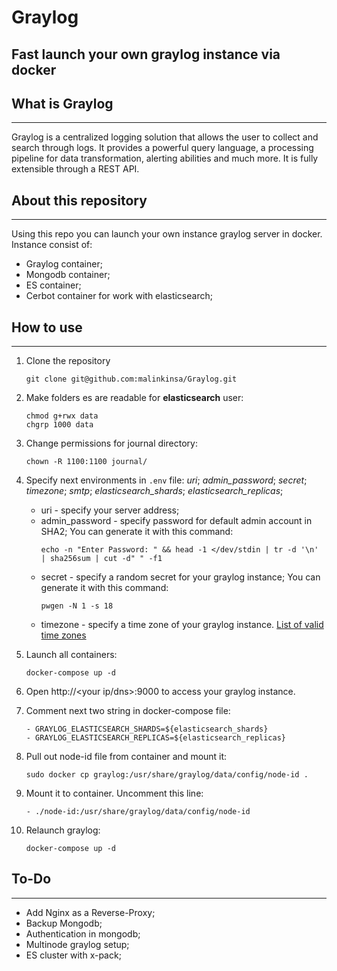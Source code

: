 # Graylog

Fast launch your own graylog instance via docker
---
## What is Graylog
---
Graylog is a centralized logging solution that allows the user to collect and search through logs. It provides a powerful query language, a processing pipeline for data transformation, alerting abilities and much more. It is fully extensible through a REST API.

## About this repository
---
Using this repo you can launch your own instance graylog server in docker.
Instance consist of:
*   Graylog container;
*   Mongodb container;
*   ES container;
*   Cerbot container for work with elasticsearch;
## How to use
---
1.  Clone the repository
    ```
    git clone git@github.com:malinkinsa/Graylog.git
    ```

2.  Make folders es are readable for **elasticsearch** user:
    ```
    chmod g+rwx data
    chgrp 1000 data
    ```

3.  Change permissions for journal directory:
    ```
    chown -R 1100:1100 journal/
    ```

4.  Specify next environments in `.env` file: _uri_; _admin_password_; _secret_; _timezone_; _smtp_; _elasticsearch_shards_; _elasticsearch_replicas_; 
    *   uri - specify your server address;
    *   admin_password - specify password for default admin account in SHA2; You can generate it with this command: 
        ```
        echo -n "Enter Password: " && head -1 </dev/stdin | tr -d '\n' | sha256sum | cut -d" " -f1
        ```
    *   secret - specify a random secret for your graylog instance; You can generate it with this command:
        ```
        pwgen -N 1 -s 18
        ```
    *   timezone - specify a time zone of your graylog instance. [List of valid time zones](https://www.joda.org/joda-time/timezones.html)
5.  Launch all containers:
    ```
    docker-compose up -d
    ```
6.  Open http://<your ip/dns>:9000 to access your graylog instance.

7.  Comment next two string in docker-compose file:
    ```
    - GRAYLOG_ELASTICSEARCH_SHARDS=${elasticsearch_shards}
    - GRAYLOG_ELASTICSEARCH_REPLICAS=${elasticsearch_replicas}
    ``` 
8.  Pull out node-id file from container and mount it:
    ```
    sudo docker cp graylog:/usr/share/graylog/data/config/node-id .
    ```
9.  Mount it to container. Uncomment this line:
    ```
    - ./node-id:/usr/share/graylog/data/config/node-id
    ```
10. Relaunch graylog:
    ```
    docker-compose up -d
    ```

## To-Do
---

*   Add Nginx as a Reverse-Proxy;
*   Backup Mongodb;
*   Authentication in mongodb;
*   Multinode graylog setup;
*   ES cluster with x-pack;
